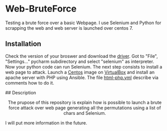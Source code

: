 # Web-BruteForce
Testing a brute force over a basic Webpage. I use Selenium and Python for scrapping the web and web server is launched over centos 7.


## Installation
<p aling="canter">
Check the version of your broswer and download the <a href="https://selenium-python.readthedocs.io/installation.html#drivers">driver</a>. Got to "File", "Settings..." pycharm subdirectory and select "selenium" as interpreter. Now your python code can run Selenium. The next step consists to install a web page to attack. Launch a <a href="http://isoredirect.centos.org/centos/7/isos/x86_64/">Centos</a> image on <a href="https://www.virtualbox.org/">VirtualBox</a> and install an apache server with PHP using Ansible. The file <a href="https://github.com/MartiMarch/Ansible/blob/main/html-php.yml">html-php.yml</a> describe via comments how to do it.
</p>  
## Description
<p align="center">
The prupose of this repository is explain how is possible to launch a brute force attack over web page generating all the permutations using a list of chars and Selenium.
<p>

I will put more information in the future.
